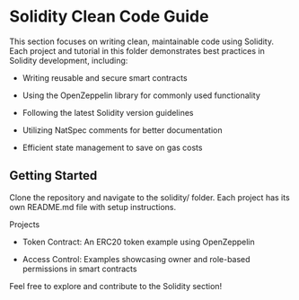 # Solidity Clean Code Guide

This section focuses on writing clean, maintainable code using Solidity. Each project and tutorial in this folder demonstrates best practices in Solidity development, including:

- Writing reusable and secure smart contracts

- Using the OpenZeppelin library for commonly used functionality

- Following the latest Solidity version guidelines

- Utilizing NatSpec comments for better documentation

- Efficient state management to save on gas costs

## Getting Started

Clone the repository and navigate to the solidity/ folder. Each project has its own README.md file with setup instructions.

Projects

- Token Contract: An ERC20 token example using OpenZeppelin

- Access Control: Examples showcasing owner and role-based permissions in smart contracts

Feel free to explore and contribute to the Solidity section!